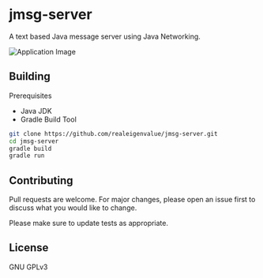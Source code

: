 # jmsg-server

A text based Java message server using Java Networking.

![Application Image](jmsg-server.png)

## Building

Prerequisites
- Java JDK
- Gradle Build Tool

```bash
git clone https://github.com/realeigenvalue/jmsg-server.git
cd jmsg-server
gradle build
gradle run
```

## Contributing
Pull requests are welcome. For major changes, please open an issue first to discuss what you would like to change.

Please make sure to update tests as appropriate.

## License
GNU GPLv3

